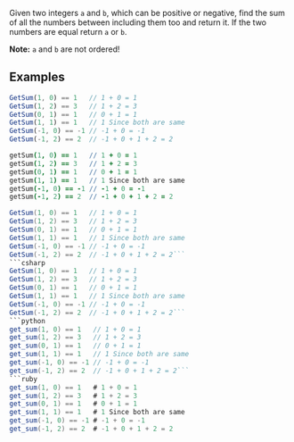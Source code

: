 Given two integers `a` and `b`, which can be positive or negative, find the sum of all the numbers between including them too and return it. If the two numbers are equal return `a` or `b`.

**Note:** `a` and `b` are not ordered!

## Examples

```javascript
GetSum(1, 0) == 1   // 1 + 0 = 1
GetSum(1, 2) == 3   // 1 + 2 = 3
GetSum(0, 1) == 1   // 0 + 1 = 1
GetSum(1, 1) == 1   // 1 Since both are same
GetSum(-1, 0) == -1 // -1 + 0 = -1
GetSum(-1, 2) == 2  // -1 + 0 + 1 + 2 = 2
```
```coffeescript
getSum(1, 0) == 1   // 1 + 0 = 1
getSum(1, 2) == 3   // 1 + 2 = 3
getSum(0, 1) == 1   // 0 + 1 = 1
getSum(1, 1) == 1   // 1 Since both are same
getSum(-1, 0) == -1 // -1 + 0 = -1
getSum(-1, 2) == 2  // -1 + 0 + 1 + 2 = 2
```
```java
GetSum(1, 0) == 1   // 1 + 0 = 1
GetSum(1, 2) == 3   // 1 + 2 = 3
GetSum(0, 1) == 1   // 0 + 1 = 1
GetSum(1, 1) == 1   // 1 Since both are same
GetSum(-1, 0) == -1 // -1 + 0 = -1
GetSum(-1, 2) == 2  // -1 + 0 + 1 + 2 = 2```
```csharp
GetSum(1, 0) == 1   // 1 + 0 = 1
GetSum(1, 2) == 3   // 1 + 2 = 3
GetSum(0, 1) == 1   // 0 + 1 = 1
GetSum(1, 1) == 1   // 1 Since both are same
GetSum(-1, 0) == -1 // -1 + 0 = -1
GetSum(-1, 2) == 2  // -1 + 0 + 1 + 2 = 2```
```python
get_sum(1, 0) == 1   // 1 + 0 = 1
get_sum(1, 2) == 3   // 1 + 2 = 3
get_sum(0, 1) == 1   // 0 + 1 = 1
get_sum(1, 1) == 1   // 1 Since both are same
get_sum(-1, 0) == -1 // -1 + 0 = -1
get_sum(-1, 2) == 2  // -1 + 0 + 1 + 2 = 2```
```ruby
get_sum(1, 0) == 1   # 1 + 0 = 1
get_sum(1, 2) == 3   # 1 + 2 = 3
get_sum(0, 1) == 1   # 0 + 1 = 1
get_sum(1, 1) == 1   # 1 Since both are same
get_sum(-1, 0) == -1 # -1 + 0 = -1
get_sum(-1, 2) == 2  # -1 + 0 + 1 + 2 = 2
```